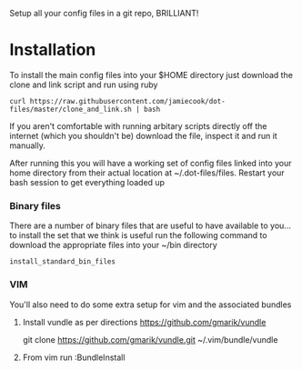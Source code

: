 Setup all your config files in a git repo, BRILLIANT!

Installation
============

To install the main config files into your $HOME directory just download the clone and link script and run using ruby

    curl https://raw.githubusercontent.com/jamiecook/dot-files/master/clone_and_link.sh | bash

If you aren't comfortable with running arbitary scripts directly off the internet (which you shouldn't be) download
the file, inspect it and run it manually.

After running this you will have a working set of config files linked into your home directory from their actual 
location at ~/.dot-files/files. Restart your bash session to get everything loaded up

### Binary files
There are a number of binary files that are useful to have available to you... to install the set that we think is
useful run the following command to download the appropriate files into your ~/bin directory

    install_standard_bin_files

### VIM

You'll also need to do some extra setup for vim and the associated bundles

1. Install vundle as per directions https://github.com/gmarik/vundle

    git clone https://github.com/gmarik/vundle.git ~/.vim/bundle/vundle

2. From vim run :BundleInstall



